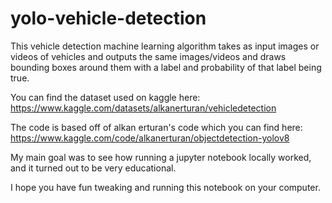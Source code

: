 ﻿# yolo-vehicle-detection

This vehicle detection machine learning algorithm takes as input images or videos of vehicles and outputs the same images/videos and draws bounding boxes around them with a label and probability of that label being true. 

You can find the dataset used on kaggle here: https://www.kaggle.com/datasets/alkanerturan/vehicledetection

The code is based off of alkan erturan's code which you can find here: https://www.kaggle.com/code/alkanerturan/objectdetection-yolov8

My main goal was to see how running a jupyter notebook locally worked, and it turned out to be very educational. 

I hope you have fun tweaking and running this notebook on your computer. 

